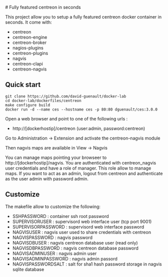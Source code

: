 # Fully featured centreon in seconds

This project allow you to setup a fully featured centreon docker container in seconds. It come with: 

 - centreon
 - centreon-engine
 - centreon-broker
 - nagios-plugins
 - centreon-plugins
 - nagvis
 - centreon-clapi
 - centreon-nagvis

## Quick start

```
git clone https://github.com/david-guenault/docker-lab
cd docker-lab/dockerfiles/centreon
make configure build
docker run -d --name ces --hostname ces -p 80:80 dguenault/ces:3.0.0
```

Open a web browser and point to one of the following urls : 

- http://[dockerhostip]/centreon (user:admin, password:centreon)

Go to Administration -> Extension and activate the centreon-nagvis module

Then nagvis maps are available in View -> Nagvis

You can manage maps pointing your browseer to http://[dockerhostip]/nagvis. You are authenticated with centreon_nagvis user credentials and have a role of manager. This role allow to manage maps. If you want to act as an admin, logout from centreon and authenticate as the user admin with password admin. 

## Customize

The makefile allow to customize the following: 

 - SSHPASSWORD : container ssh root password 
 - SUPERVISORUSER : supervisord web interface user (tcp port 9001)
 - SUPERVISORPASSWORD : supervisord web interface password
 - NAGVISUSER : nagvis user used to share credentials with centreon
 - NAGVISPASSWORD : nagvis password 
 - NAGVISDBUSER : nagvis centreon database user (read only)
 - NAGVISDBPASSWORD : nagvis centreon database password
 - NAGVISADMINUSER : nagvis admin user 
 - NAGVISADMINPASSWORD : nagvis admin passord
 - NAGVISPASSWORDSALT : salt for sha1 hash password storage in nagvis sqlite database

